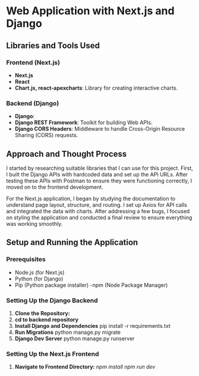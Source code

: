 # Web Application with Next.js and Django

## Libraries and Tools Used

### Frontend (Next.js)
- **Next.js**
- **React**
- **Chart.js, react-apexcharts**: Library for creating interactive charts.

### Backend (Django)
- **Django**: 
- **Django REST Framework**: Toolkit for building Web APIs.
- **Django CORS Headers**: Middleware to handle Cross-Origin Resource Sharing (CORS) requests.

## Approach and Thought Process
I started by researching suitable libraries that I can use for this project. First, I built the Django APIs with hardcoded data and set up the API URLs. After testing these APIs with Postman to ensure they were functioning correctly, I moved on to the frontend development.

For the Next.js application, I began by studying the documentation to understand page layout, structure, and routing. I set up Axios for API calls and integrated the data with charts. After addressing a few bugs, I focused on styling the application and conducted a final review to ensure everything was working smoothly.

## Setup and Running the Application

### Prerequisites
- Node.js (for Next.js)
- Python (for Django)
- Pip (Python package installer)
-npm (Node Package Manager)

### Setting Up the Django Backend

1. **Clone the Repository:**
2. **cd to backend repository**
3. **Install Django and Dependencies**
    pip install -r requirements.txt
4. **Run Migrations**
    python manage.py migrate
5. **Django Dev Server**
    python manage.py runserver

### Setting Up the Next.js Frontend

1. **Navigate to Frontend Directory:**
    *npm install*
    *npm run dev*

